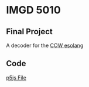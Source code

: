 # IMGD 5010
## Final Project
A decoder for the [COW esolang](https://editor.p5js.org/)

## Code
[p5js File](https://editor.p5js.org/)
